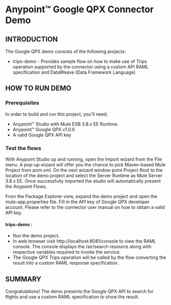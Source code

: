 Anypoint™ Google QPX Connector Demo
==================================


INTRODUCTION
------------
The Google QPX demo consists of the following projects:

* trips-demo - Provides sample flow on how to make use of Trips operation supported by the connector using a custom API RAML specification and DataWeave (Data Framework Language).

HOW TO RUN DEMO
---------------

### Prerequisites
In order to build and run this project, you'll need;

* Anypoint™ Studio with Mule ESB 3.8.x EE Runtime.
* Anypoint™ Google QPX v1.0.0
* A valid Google QPX API key

### Test the flows

With Anypoint Studio up and running, open the Import wizard from the File menu. A pop-up wizard will offer you the chance to pick Maven-based Mule Project from pom.xml. On the next wizard window point Project Root to the location of the demo project and select the Server Runtime as Mule Server 3.8.x EE. Once successfully imported the studio will automatically present the Anypoint Flows.

From the Package Explorer view, expand the demo project and open the mule-app.properties file. Fill in the API key of Google QPX developer account. Please refer to the connector user manual on how to obtain a valid API key. 

#### trips-demo :

* Run the demo project.
* In web browser visit http://localhost:8081/console to view the RAML console. The console displays the /air/search resource along with respective variables required to invoke the service.
* The Google QPX Trips operation will be called by the flow converting the result into a custom RAML response specification.

SUMMARY
-------

Congratulations! The demo presents the Google QPX API to search for flights and use a custom RAML specification to show the result.
